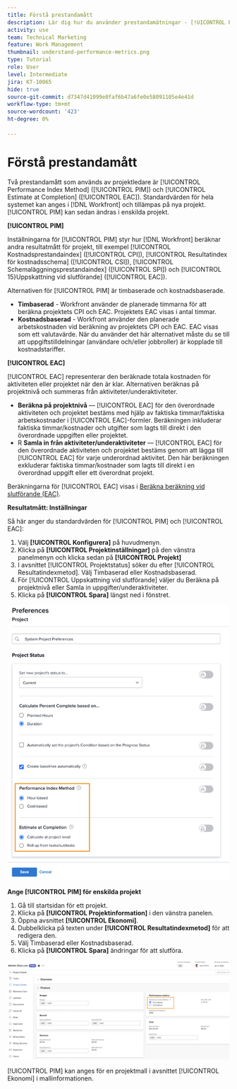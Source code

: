 ```yaml
---
title: Förstå prestandamått
description: Lär dig hur du använder prestandamätningar - [!UICONTROL Performance Index Method] ([!UICONTROL PIM]) och [!UICONTROL Estimate at Completion] ([!UICONTROL EAC]).
activity: use
team: Technical Marketing
feature: Work Management
thumbnail: understand-performance-metrics.png
type: Tutorial
role: User
level: Intermediate
jira: KT-10065
hide: true
source-git-commit: d7347d41099e0faf6b47a6fe0e58091105e4e41d
workflow-type: tm+mt
source-wordcount: '423'
ht-degree: 0%

---
```


# Förstå prestandamått

Två prestandamått som används av projektledare är [!UICONTROL Performance Index Method] ([!UICONTROL PIM]) och [!UICONTROL Estimate at Completion] ([!UICONTROL EAC]). Standardvärden för hela systemet kan anges i [!DNL Workfront] och tillämpas på nya projekt. [!UICONTROL PIM] kan sedan ändras i enskilda projekt.

**[!UICONTROL PIM]**

Inställningarna för [!UICONTROL PIM] styr hur [!DNL Workfront] beräknar andra resultatmått för projekt, till exempel [!UICONTROL Kostnadsprestandaindex] ([!UICONTROL CPI]), [!UICONTROL Resultatindex för kostnadsschema] ([!UICONTROL CSI]), [!UICONTROL Schemaläggningsprestandaindex] ([!UICONTROL SPI]) och [!UICONTROL &#x200B; 15&rbrace;Uppskattning vid slutförande] ([!UICONTROL EAC]).

Alternativen för [!UICONTROL PIM] är timbaserade och kostnadsbaserade.

* **Timbaserad** - Workfront använder de planerade timmarna för att beräkna projektets CPI och EAC. Projektets EAC visas i antal timmar.
* **Kostnadsbaserad** - Workfront använder den planerade arbetskostnaden vid beräkning av projektets CPI och EAC. EAC visas som ett valutavärde. När du använder det här alternativet måste du se till att uppgiftstilldelningar (användare och/eller jobbroller) är kopplade till kostnadstariffer.

**[!UICONTROL EAC]**

[!UICONTROL EAC] representerar den beräknade totala kostnaden för aktiviteten eller projektet när den är klar. Alternativen beräknas på projektnivå och summeras från aktiviteter/underaktiviteter.

* **Beräkna på projektnivå** — [!UICONTROL EAC] för den överordnade aktiviteten och projektet bestäms med hjälp av faktiska timmar/faktiska arbetskostnader i [!UICONTROL EAC]-formler. Beräkningen inkluderar faktiska timmar/kostnader och utgifter som lagts till direkt i den överordnade uppgiften eller projektet.
* R **Samla in från aktiviteter/underaktiviteter** — [!UICONTROL EAC] för den överordnade aktiviteten och projektet bestäms genom att lägga till [!UICONTROL EAC] för varje underordnad aktivitet. Den här beräkningen exkluderar faktiska timmar/kostnader som lagts till direkt i en överordnad uppgift eller ett överordnat projekt.

Beräkningarna för [!UICONTROL EAC] visas i [Beräkna beräkning vid slutförande (EAC)](https://experienceleague.adobe.com/docs/workfront/using/manage-work/projects/project-finances/calculate-eac.html?lang=en).

**Resultatmått: Inställningar**

Så här anger du standardvärden för [!UICONTROL PIM] och [!UICONTROL EAC]:

1. Välj **[!UICONTROL Konfigurera]** på huvudmenyn.
1. Klicka på **[!UICONTROL Projektinställningar]** på den vänstra panelmenyn och klicka sedan på **[!UICONTROL Projekt]**
1. I avsnittet [!UICONTROL Projektstatus] söker du efter [!UICONTROL Resultatindexmetod]. Välj Timbaserad eller Kostnadsbaserad.
1. För [!UICONTROL Uppskattning vid slutförande] väljer du Beräkna på projektnivå eller Samla in uppgifter/underaktiviteter.
1. Klicka på **[!UICONTROL Spara]** längst ned i fönstret.

![En bild av skärmen [!UICONTROL Projektinställningar]](assets/setting-up-finances-1.png)

**Ange [!UICONTROL PIM] för enskilda projekt**

1. Gå till startsidan för ett projekt.
1. Klicka på **[!UICONTROL Projektinformation]** i den vänstra panelen.
1. Öppna avsnittet **[!UICONTROL Ekonomi]**.
1. Dubbelklicka på texten under **[!UICONTROL Resultatindexmetod]** för att redigera den.
1. Välj Timbaserad eller Kostnadsbaserad.
1. Klicka på **[!UICONTROL Spara]** ändringar för att slutföra.

![En bild av skärmen [!UICONTROL Projektinformation]](assets/setting-up-finances-2.png)

[!UICONTROL PIM] kan anges för en projektmall i avsnittet [!UICONTROL Ekonomi] i mallinformationen.
